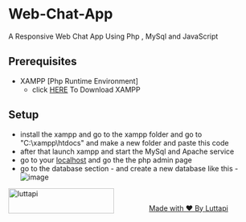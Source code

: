 # Web-Chat-App
A Responsive Web Chat App Using Php , MySql and JavaScript

## Prerequisites 
- XAMPP [Php Runtime Environment]
     - click [HERE](https://www.apachefriends.org/index.html) To Download XAMPP

## Setup
- install the xampp and go to the xampp folder and go to "C:\xampp\htdocs\" and make a new folder and paste this code
- after that launch xampp and start the MySql and Apache service 
- go to your [localhost](https://localhost) and go the the php admin page
- go to the database section
          - and create a new database like this
          - ![image](https://user-images.githubusercontent.com/81908197/150941153-f89acb66-d810-4f82-be49-57aaab2809c6.png)

<a href="https://ko-fi.com/luttapi"> <img align="left" src="https://cdn.ko-fi.com/cdn/kofi3.png?v=3" height="50" width="210" alt="luttapi" /></p>

<br>

<p align="center">Made with ❤️ By <a href="//github.com/LUTTAPI123">Luttapi</a></p>


